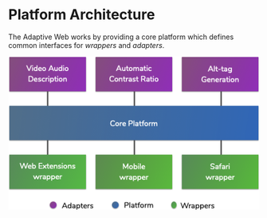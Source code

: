 # Platform Architecture

The Adaptive Web works by providing a core platform which defines common interfaces for _wrappers_ and _adapters_.

![High level architectural diagram](../.gitbook/assets/image.png)



